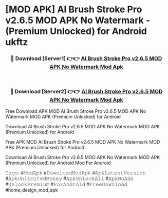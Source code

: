 # [MOD APK] AI Brush Stroke Pro v2.6.5 MOD APK No Watermark - (Premium Unlocked) for Android ukftz



<div align="center">
<h3>🔴 Download [Server1] 👉👉 <a href="https://momento.my/?title=AI_Brush_Stroke_Pro_v2.6.5_MOD_APK_No_Watermark">AI Brush Stroke Pro v2.6.5 MOD APK No Watermark Mod Apk</a></h3><br>

<h3>🔴 Download [Server2] 👉👉 <a href="https://momento.my/?title=AI_Brush_Stroke_Pro_v2.6.5_MOD_APK_No_Watermark">AI Brush Stroke Pro v2.6.5 MOD APK No Watermark Mod Apk</a></h3>
</div>



Free Download APK MOD AI Brush Stroke Pro v2.6.5 MOD APK No Watermark MOD APK (Premium Unlocked) for Android

Download AI Brush Stroke Pro v2.6.5 MOD APK No Watermark MOD APK (Premium Unlocked) for Android

Free APK MOD AI Brush Stroke Pro v2.6.5 MOD APK No Watermark MOD APK (Premium Unlocked) for Android

Download AI Brush Stroke Pro v2.6.5 MOD APK No Watermark MOD APK (Premium Unlocked) for Android Mod For Android

𝚃𝚊𝚐𝚜: #𝙼𝚘𝚍𝙰𝚙𝚔 #𝙳𝚘𝚠𝚗𝚕𝚘𝚊𝚍𝙼𝚘𝚍𝙰𝚙𝚔 #𝙰𝚙𝚔𝙻𝚊𝚝𝚎𝚜𝚝𝚅𝚎𝚛𝚜𝚒𝚘𝚗 #𝙰𝚙𝚔𝚄𝚗𝚕𝚒𝚖𝚒𝚝𝚎𝚍𝙼𝚘𝚗𝚎𝚢 #𝙰𝚙𝚔𝚄𝚗𝚕𝚘𝚌𝚔𝙰𝚕𝚕 #𝙰𝚙𝚔𝙽𝚘𝙰𝚍𝚜 #𝚄𝚗𝚕𝚘𝚌𝚔𝙿𝚛𝚎𝚖𝚒𝚞𝚖 #𝙵𝚘𝚛𝙰𝚗𝚍𝚛𝚘𝚒𝚍 #𝙵𝚛𝚎𝚎𝙳𝚘𝚠𝚗𝚕𝚘𝚊𝚍 #home_design_mod_apk
